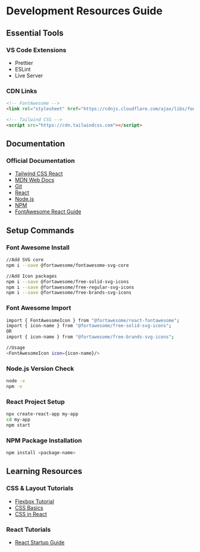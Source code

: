 # Development Resources Guide

## Essential Tools

### VS Code Extensions
- Prettier
- ESLint
- Live Server

### CDN Links
```html
<!-- FontAwesome -->
<link rel="stylesheet" href="https://cdnjs.cloudflare.com/ajax/libs/font-awesome/6.0.0-beta3/css/all.min.css">

<!-- Tailwind CSS -->
<script src="https://cdn.tailwindcss.com"></script>
```

## Documentation

### Official Documentation
- [Tailwind CSS React](https://tailwindcss.com/docs/guides/create-react-app)
- [MDN Web Docs](https://developer.mozilla.org/en-US/docs)
- [Git](https://git-scm.com/)
- [React](https://react.dev/)
- [Node.js](https://nodejs.org/en)
- [NPM](https://npmjs.com)
- [FontAwesome React Guide](https://docs.fontawesome.com/web/use-with/react)


## Setup Commands

### Font Awesome Install

```bash
//Add SVG core
npm i --save @fortawesome/fontawesome-svg-core

//Add Icon packages
npm i --save @fortawesome/free-solid-svg-icons
npm i --save @fortawesome/free-regular-svg-icons
npm i --save @fortawesome/free-brands-svg-icons
```

### Font Awesome Import
```bash
import { FontAwesomeIcon } from "@fortawesome/react-fontawesome";
import { icon-name } from "@fortawesome/free-solid-svg-icons";
OR
import { icon-name } from "@fortawesome/free-brands-svg-icons";

//Usage
<FontAwesomeIcon icon={icon-name}/>
```

### Node.js Version Check
```bash
node -v
npm -v
```

### React Project Setup
```bash
npx create-react-app my-app
cd my-app
npm start
```

### NPM Package Installation
```bash
npm install <package-name>
```

## Learning Resources

### CSS & Layout Tutorials
- [Flexbox Tutorial](https://youtu.be/tXIhdp5R7sc?si=rnkShUfoZew5KLCc)
- [CSS Basics](https://youtu.be/i1FeOOhNnwU?si=jG8lbwaPgbb0YH44)
- [CSS in React](https://youtu.be/j5P9FHiBVNo?si=fTnAUnh6oGVZcyum)

### React Tutorials
- [React Startup Guide](https://youtu.be/E8lXC2mR6-k?si=92jIs95f7_TWMAcW)

